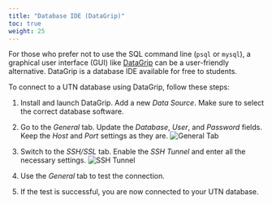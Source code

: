 ```yaml
---
title: "Database IDE (DataGrip)"
toc: true
weight: 25
---
```


For those who prefer not to use the SQL command line (`psql` or `mysql`), a graphical user interface (GUI) like [DataGrip](https://www.jetbrains.com/datagrip/) can be a user-friendly alternative. DataGrip is a database IDE available for free to students.

To connect to a UTN database using DataGrip, follow these steps:

1. Install and launch DataGrip. Add a new *Data Source*. Make sure to select the correct database software.

2. Go to the *General* tab. Update the *Database*, *User*, and *Password* fields. Keep the *Host* and *Port* settings as they are.
   ![General Tab](/images/datagrip/general.png)

3. Switch to the *SSH/SSL* tab. Enable the *SSH Tunnel* and enter all the necessary settings.
   ![SSH Tunnel](/images/datagrip/ssh.png)

4. Use the *General* tab to test the connection.

5. If the test is successful, you are now connected to your UTN database.
